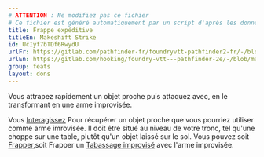 ```yaml
---
# ATTENTION : Ne modifiez pas ce fichier
# Ce fichier est généré automatiquement par un script d'après les données du module Foundry VTT officiel et de sa traduction
title: Frappe expéditive
titleEn: Makeshift Strike
id: UcIyf7bTDf6RwydU
urlFr: https://gitlab.com/pathfinder-fr/foundryvtt-pathfinder2-fr/-/blob/master/data/feats/UcIyf7bTDf6RwydU.htm
urlEn: https://gitlab.com/hooking/foundry-vtt---pathfinder-2e/-/blob/master/packs/data/feats.db/makeshift-strike.json
group: feats
layout: dons
---
```

Vous attrapez rapidement un objet proche puis attaquez avec, en le transformant en une arme improvisée.

Vous [Interagissez](../actions/interagir.md) Pour récupérer un objet proche que vous pourriez utiliser comme arme imrovisée. Il doit être situé au niveau de votre tronc, tel qu'une choppe sur une table, plutôt qu'un objet laissé sur le sol. Vous pouvez soit [Frapper](../actions/frapper.md),soit Frapper un [Tabassage improvisé](tabassage-improvisé.md) avec l'arme improvisée.


